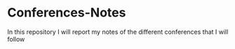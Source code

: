# Conferences-Notes
In this repository I will report my notes of the different conferences that I will follow
